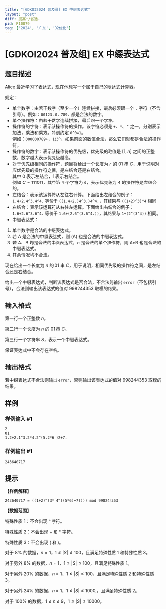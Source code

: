 ```yaml
---
title: "[GDKOI2024 普及组] EX 中缀表达式"
layout: "post"
diff: 提高+/省选-
pid: P10079
tag: ['2024', '广东', 'O2优化']
---
```

# [GDKOI2024 普及组] EX 中缀表达式
## 题目描述

Alice 最近学习了表达式，现在他想写一个属于自己的表达式计算器。

规定：

- 单个数字：由若干数字（至少一个）连续拼接，最后必须跟一个 `.` 字符（不含引号）。例如：`00123.` `0.` `789.` 都是合法的数字。
- 单个操作符：由若干数字连续拼接，最后跟一个字符。
- 操作符的字符：表示该操作符的操作。该字符必须是 `+`、`*`、`^` 之一，分别表示加法，乘法和乘方。特别约定 `0^0=1`。  
例如：`000000789+`，`123^`，如果前面的数值合法，那么它们就都是合法的操作符。
- 操作符的数字：表示该操作符的优先级，优先级的取值是 $[1, n]$ 之间的正整数，数字越大表示优先级越高。
- 对于优先级相同的操作符，题目将给出一个长度为 $n$ 的 $01$ 串 $C$，用于说明对应优先级的操作符之间，是左结合还是右结合。  
其中 $0$ 表示左结合，$1$ 表示右结合。  
例如 $C=111011$，其中第 $4$ 个字符为 `0`，表示优先级为 $4$ 的操作符是左结合的。
- 左结合：表示该运算符从左往右计算。下面给出左结合的例子：`1.4+2.4^3.4^4.` 等价于 `((1.4+2.)4^3.)4^4.`，其结果与 `((1+2)^3)^4` 相同
- 右结合：表示该运算符从右往左运算。下面给出右结合的例子：`1.6+2.6^3.6^4.` 等价于 `1.6+(2.6^(3.6^4.))`，其结果与 `1+(2^(3^4))` 相同。
- 中缀表达式：
1. 单个数字是合法的中缀表达式。
2. 若 A 是合法的中缀表达式，则 (A) 也是合法的中缀表达式。
3. 若 A、B 均是合法的中缀表达式，c 是合法的单个操作符，则 AcB 也是合法的中缀表达式。
4. 其余情况均不合法。

现在给出一个长度为 $n$ 的 $01$ 串 $C$，用于说明，相同优先级的操作符之间，是左结合还是右结合。

给出一个中缀表达式，判断该表达式是否合法，不合法则输出 `error`（不包括引号），合法则输出该表达式的值对 $998244353$ 取模的结果。
## 输入格式

第一行一个正整数 $n$。

第二行一个长度为 $n$ 的 $01$ 串 $C$。

第三行一个字符串 $S$，表示一个中缀表达式。

保证表达式中不会存在空格。
## 输出格式

若中缀表达式不合法则输出 `error`，否则输出该表达式的值对 $998244353$ 取模的结果。
## 样例

### 样例输入 #1
```
2
01
1.2+2.1^3.2*4.2^(5.2*6.)2+7.
```
### 样例输出 #1
```
243640717
```
## 提示

**【样例解释】**

`243640717 = ((1+2)^(3*(4^((5*6)+7)))) mod 998244353`

**【数据范围】**

特殊性质 1：不会出现 ^ 字符。

特殊性质 2：不会出现 + 和 * 字符。

特殊性质 3：不会出现 ( 和 )。

对于 $8\%$ 的数据，$n = 1$，$1 \leq |S| \leq 100$，且满足特殊性质 $1$ 和特殊性质 $3$。

对于另外 $8\%$ 的数据，$n = 1$，$1 \leq |S| \leq 100$，且满足特殊性质 $1$。

对于另外 $20\%$ 的数据，$n = 1$，$1 \leq |S| \leq 100$，且满足特殊性质 $2$ 和特殊性质 $3$。

对于另外 $24\%$ 的数据，$n = 1$，$1 \leq |S| \leq 1000$,，且满足特殊性质 $2$。

对于 $100\%$ 的数据，$1 \leq n \leq 9$，$1 \leq |S| \leq 10000$。

